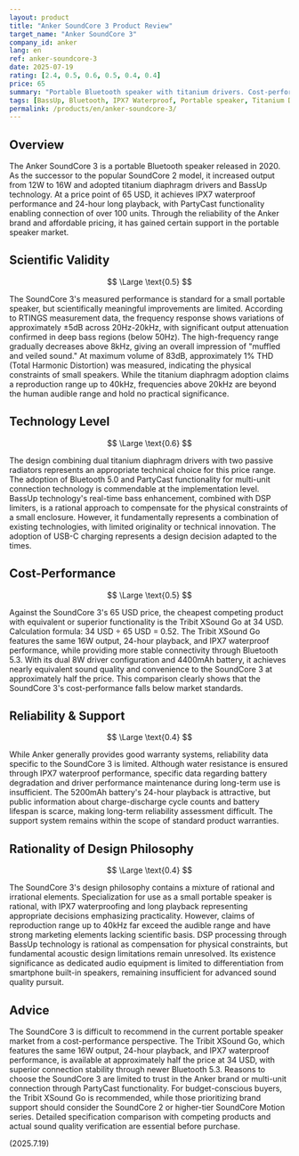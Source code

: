 ```yaml
---
layout: product
title: "Anker SoundCore 3 Product Review"
target_name: "Anker SoundCore 3"
company_id: anker
lang: en
ref: anker-soundcore-3
date: 2025-07-19
rating: [2.4, 0.5, 0.6, 0.5, 0.4, 0.4]
price: 65
summary: "Portable Bluetooth speaker with titanium drivers. Cost-performance challenged by equivalent products available at half the price"
tags: [BassUp, Bluetooth, IPX7 Waterproof, Portable speaker, Titanium Driver]
permalink: /products/en/anker-soundcore-3/
---
```

## Overview

The Anker SoundCore 3 is a portable Bluetooth speaker released in 2020. As the successor to the popular SoundCore 2 model, it increased output from 12W to 16W and adopted titanium diaphragm drivers and BassUp technology. At a price point of 65 USD, it achieves IPX7 waterproof performance and 24-hour long playback, with PartyCast functionality enabling connection of over 100 units. Through the reliability of the Anker brand and affordable pricing, it has gained certain support in the portable speaker market.

## Scientific Validity

$$ \Large \text{0.5} $$

The SoundCore 3's measured performance is standard for a small portable speaker, but scientifically meaningful improvements are limited. According to RTINGS measurement data, the frequency response shows variations of approximately ±5dB across 20Hz-20kHz, with significant output attenuation confirmed in deep bass regions (below 50Hz). The high-frequency range gradually decreases above 8kHz, giving an overall impression of "muffled and veiled sound." At maximum volume of 83dB, approximately 1% THD (Total Harmonic Distortion) was measured, indicating the physical constraints of small speakers. While the titanium diaphragm adoption claims a reproduction range up to 40kHz, frequencies above 20kHz are beyond the human audible range and hold no practical significance.

## Technology Level

$$ \Large \text{0.6} $$

The design combining dual titanium diaphragm drivers with two passive radiators represents an appropriate technical choice for this price range. The adoption of Bluetooth 5.0 and PartyCast functionality for multi-unit connection technology is commendable at the implementation level. BassUp technology's real-time bass enhancement, combined with DSP limiters, is a rational approach to compensate for the physical constraints of a small enclosure. However, it fundamentally represents a combination of existing technologies, with limited originality or technical innovation. The adoption of USB-C charging represents a design decision adapted to the times.

## Cost-Performance

$$ \Large \text{0.5} $$

Against the SoundCore 3's 65 USD price, the cheapest competing product with equivalent or superior functionality is the Tribit XSound Go at 34 USD. Calculation formula: 34 USD ÷ 65 USD = 0.52. The Tribit XSound Go features the same 16W output, 24-hour playback, and IPX7 waterproof performance, while providing more stable connectivity through Bluetooth 5.3. With its dual 8W driver configuration and 4400mAh battery, it achieves nearly equivalent sound quality and convenience to the SoundCore 3 at approximately half the price. This comparison clearly shows that the SoundCore 3's cost-performance falls below market standards.

## Reliability & Support

$$ \Large \text{0.4} $$

While Anker generally provides good warranty systems, reliability data specific to the SoundCore 3 is limited. Although water resistance is ensured through IPX7 waterproof performance, specific data regarding battery degradation and driver performance maintenance during long-term use is insufficient. The 5200mAh battery's 24-hour playback is attractive, but public information about charge-discharge cycle counts and battery lifespan is scarce, making long-term reliability assessment difficult. The support system remains within the scope of standard product warranties.

## Rationality of Design Philosophy

$$ \Large \text{0.4} $$

The SoundCore 3's design philosophy contains a mixture of rational and irrational elements. Specialization for use as a small portable speaker is rational, with IPX7 waterproofing and long playback representing appropriate decisions emphasizing practicality. However, claims of reproduction range up to 40kHz far exceed the audible range and have strong marketing elements lacking scientific basis. DSP processing through BassUp technology is rational as compensation for physical constraints, but fundamental acoustic design limitations remain unresolved. Its existence significance as dedicated audio equipment is limited to differentiation from smartphone built-in speakers, remaining insufficient for advanced sound quality pursuit.

## Advice

The SoundCore 3 is difficult to recommend in the current portable speaker market from a cost-performance perspective. The Tribit XSound Go, which features the same 16W output, 24-hour playback, and IPX7 waterproof performance, is available at approximately half the price at 34 USD, with superior connection stability through newer Bluetooth 5.3. Reasons to choose the SoundCore 3 are limited to trust in the Anker brand or multi-unit connection through PartyCast functionality. For budget-conscious buyers, the Tribit XSound Go is recommended, while those prioritizing brand support should consider the SoundCore 2 or higher-tier SoundCore Motion series. Detailed specification comparison with competing products and actual sound quality verification are essential before purchase.

(2025.7.19)